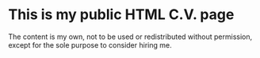 This is my public HTML C.V. page
================================

The content is my own, not to be used or redistributed without permission, except for the sole purpose to consider 
hiring me. 
